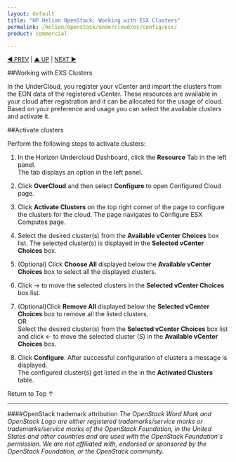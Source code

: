 ```yaml
---
layout: default
title: "HP Helion OpenStack: Working with ESX Clusters"
permalink: /helion/openstack/undercloud/oc/config/esx/
product: commercial

---
```

<!--UNDER REVISION-->


<script>

function PageRefresh {
onLoad="window.refresh"
}

PageRefresh();

</script>


<p style="font-size: small;"> <a href="/helion/openstack/install-beta/prereqs/">&#9664; PREV</a> | <a href="/helion/openstack/install-beta-overview/">&#9650; UP</a> | <a href="/helion/openstack/install-beta/vsa/">NEXT &#9654;</a> </p>

##Working with EXS Clusters
 
In the UnderCloud, you register your vCenter and import the clusters from the EON data of the registered vCenter. These resources are available in your cloud after registration and it can be allocated for the usage of cloud. Based on your preference and usage you can select the available clusters and activate it. 

 
##Activate clusters

Perform the following steps to activate clusters:

1. In the Horizon Undercloud Dashboard, click the **Resource** Tab in the left panel.<br> The tab displays an option in the left panel.

2. Click **OverCloud** and then select **Configure** to open Configured Cloud page. 

3. Click **Activate Clusters** on the top right corner of the page to configure the clusters for the cloud. The page navigates to Configure ESX Computes page.

4. Select the desired cluster(s) from the **Available vCenter Choices** box list. The selected cluster(s) is displayed in the **Selected vCenter Choices** box.

5. (Optional) Click **Choose All** displayed below the **Available vCenter Choices** box to select all the  displayed clusters.

6. Click  &rarr; to move the selected clusters in the **Selected vCenter Choices** box list. 

7. (Optional)Click **Remove All** displayed  below the **Selected vCenter Choices** box to remove all the listed clusters. <br>OR<br> Select the desired cluster(s) from the **Selected vCenter Choices** box list and click &larr; to move the selected cluster (S) in the **Available vCenter Choices** box.

5. Click **Configure**. After successful configuration of clusters a message is displayed. <br>The configured cluster(s) get listed in the in the **Activated Clusters** table.



<a href="#top" style="padding:14px 0px 14px 0px; text-decoration: none;"> Return to Top &#8593; </a>

----
####OpenStack trademark attribution
*The OpenStack Word Mark and OpenStack Logo are either registered trademarks/service marks or trademarks/service marks of the OpenStack Foundation, in the United States and other countries and are used with the OpenStack Foundation's permission. We are not affiliated with, endorsed or sponsored by the OpenStack Foundation, or the OpenStack community.*